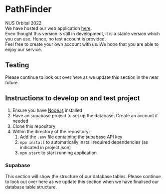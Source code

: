 # PathFinder
NUS Orbital 2022  
We have hosted our web application [here](https://path-finder-one.vercel.app/).  
Even thought this version is still in development, it is a stable version which you can use. Hence, no test account is provided.  
Feel free to create your own account with us. We hope that you are able to enjoy our service.

## Testing
Please continue to look out over here as we update this section in the near future.

## Instructions to develop on and test project
1. Ensure you have [Node.js](https://nodejs.org/en/download/) installed
2. Have an supabase project to set up the database. Create an account if needed
3. Clone this repository
4. Within the directory of the repository:
    1. Add the `.env` file containing the supabase API key
    1. `npm install` to automatically install required dependencies (as indicated in project.json)  
    1. `npm start` to start running application

### Supabase
This section will show the structure of our database tables.
Please continue to look out over here as we update this section when we have finalised our database table structure.

